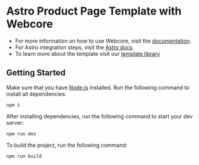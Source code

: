 # Astro Product Page Template with Webcore

- For more information on how to use Webcore, visit the [documentation](https://webcoreui.dev/).
- For Astro integration steps, visit the [Astro docs](https://webcoreui.dev/docs/astro).
- To learn more about the template visit our [template library](https://webcoreui.dev/templates/product-page)

## Getting Started

Make sure that you have [Node.js](https://nodejs.org/en) installed. Run the following command to install all dependencies:

```
npm i
```

After installing dependencies, run the following command to start your dev server:

```
npm run dev
```

To build the project, run the following command:

```
npm run build
```
